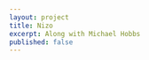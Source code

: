 ```yaml
---
layout: project
title: Nizo
excerpt: Along with Michael Hobbs
published: false
---
```


<script type="application/json" class="data">
{
	"noun": "Director",
	"images": [{
		"src": "/assets/img/nizo/landscape-3col.jpg",
		"size": "landscape-3col"
	},{
		"src": "/assets/img/nizo/landscape-4col.jpg",
		"size": "landscape-4col"
	},{
		"src": "/assets/img/nizo/portrait-2col.jpg",
		"size": "portrait-2col"
	},{
		"src": "/assets/img/nizo/portrait-4col.jpg",
		"size": "portrait-4col"
	},{
		"src": "/assets/img/nizo/square-1col.jpg",
		"size": "square-1col"
	},{
		"src": "/assets/img/nizo/square-2col.jpg",
		"size": "square-2col"
	},{
		"src": "/assets/img/nizo/square-3col.jpg",
		"size": "square-3col"
	}]
}
</script>